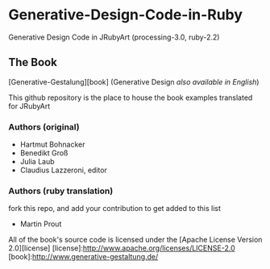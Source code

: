 # Generative-Design-Code-in-Ruby
Generative Design Code in JRubyArt (processing-3.0, ruby-2.2)

## The Book

[Generative-Gestalung][book] (Generative Design _also available in English_)

This github repository is the place to house the book examples translated for JRubyArt

### Authors (original)

- Hartmut Bohnacker
- Benedikt Groß
- Julia Laub
- Claudius Lazzeroni, editor

### Authors (ruby translation) 
fork this repo, and add your contribution to get added to this list

- Martin Prout


All of the book's source code is licensed under the [Apache License Version 2.0][license]
[license]:http://www.apache.org/licenses/LICENSE-2.0
[book]:http://www.generative-gestaltung.de/
